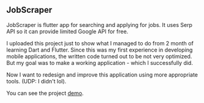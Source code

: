 ## JobScraper
JobScraper is flutter app for searching and applying for jobs. It uses Serp API so it can provide limited Google API for free.

I uploaded this project just to show what I managed to do from 2 month of learning Dart and Flutter. Since this was my first experience in developing mobile applications, the written code turned out to be not very optimized. But my goal was to make a working application - which I successfully did. 

Now I want to redesign and improve this application using more appropriate tools. (UDP: I didn't lol).

You can see the project [demo](https://youtu.be/Ae0pupZ0YzA).
